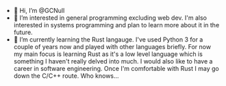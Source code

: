 - 👋 Hi, I’m @GCNull
- 👀 I’m interested in general programming excluding web dev. I'm also interested in systems programming and plan to learn more about it in the future.
- 🌱 I’m currently learning the Rust langauge. I've used Python 3 for a couple of years now and played with other languages briefly. For now my main focus is learning Rust as it's a low level language which is something I haven't really delved into much. I would also like to have a career in software engineering. Once I'm comfortable with Rust I may go down the C/C++ route. Who knows... 
<!---
NullGJC/NullGJC is a ✨ special ✨ repository because its `README.md` (this file) appears on your GitHub profile.
You can click the Preview link to take a look at your changes.
--->
